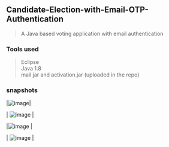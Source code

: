 ## Candidate-Election-with-Email-OTP-Authentication
>A Java based voting application with email authentication

### Tools used
> Eclipse <br>
> Java 1.8 <br>
> mail.jar and activation.jar (uploaded in the repo)

### snapshots
 |![image](https://user-images.githubusercontent.com/42184594/125823461-e743bccb-2a4d-49af-9d60-1645a7ba7d9f.png)|


| ![image](https://user-images.githubusercontent.com/42184594/125823737-cd62b648-c8ac-45d8-ae7b-b81e8e040513.png) |


|![image](https://user-images.githubusercontent.com/42184594/125823878-b8302b34-31c5-49b6-b3b8-48a675074aa7.png) |


| ![image](https://user-images.githubusercontent.com/42184594/125824001-21cd4283-9afe-4a82-bf3e-b10445854683.png) |
